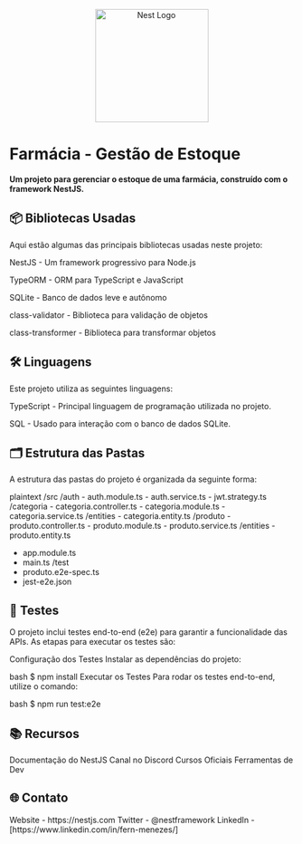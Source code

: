 <p align="center"> <a href="http://nestjs.com/" target="blank"><img src="https://nestjs.com/img/logo-small.svg" width="200" alt="Nest Logo" /></a> </p>

<h1>Farmácia - Gestão de Estoque</h1>

<p> <strong>Um projeto para gerenciar o estoque de uma farmácia, construído com o framework NestJS.</strong> </p>

<h2>📦 Bibliotecas Usadas</h2>
Aqui estão algumas das principais bibliotecas usadas neste projeto:

NestJS - Um framework progressivo para Node.js

TypeORM - ORM para TypeScript e JavaScript

SQLite - Banco de dados leve e autônomo

class-validator - Biblioteca para validação de objetos

class-transformer - Biblioteca para transformar objetos

<h2>🛠️ Linguagens</h2>
Este projeto utiliza as seguintes linguagens:

TypeScript - Principal linguagem de programação utilizada no projeto.

SQL - Usado para interação com o banco de dados SQLite.

<h2>🗂️ Estrutura das Pastas</h2>
A estrutura das pastas do projeto é organizada da seguinte forma:

plaintext
/src
  /auth
    - auth.module.ts
    - auth.service.ts
    - jwt.strategy.ts
  /categoria
    - categoria.controller.ts
    - categoria.module.ts
    - categoria.service.ts
    /entities
      - categoria.entity.ts
  /produto
    - produto.controller.ts
    - produto.module.ts
    - produto.service.ts
    /entities
      - produto.entity.ts
  - app.module.ts
  - main.ts
/test
  - produto.e2e-spec.ts
  - jest-e2e.json

<h2>🧪 Testes</h2>
O projeto inclui testes end-to-end (e2e) para garantir a funcionalidade das APIs. As etapas para executar os testes são:

Configuração dos Testes
Instalar as dependências do projeto:

bash
$ npm install
Executar os Testes
Para rodar os testes end-to-end, utilize o comando:

bash
$ npm run test:e2e

<h2>📚 Recursos</h2>
Documentação do NestJS
Canal no Discord
Cursos Oficiais
Ferramentas de Dev

<h2>🌐 Contato</h2>
Website - https://nestjs.com
Twitter - @nestframework
LinkedIn - [https://www.linkedin.com/in/fern-menezes/]
